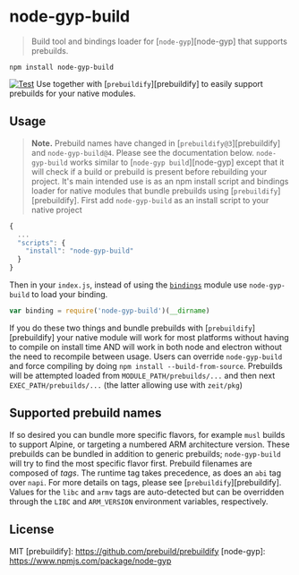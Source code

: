 # node-gyp-build
> Build tool and bindings loader for [`node-gyp`][node-gyp] that supports prebuilds.
```
npm install node-gyp-build
```
[![Test](https://github.com/prebuild/node-gyp-build/actions/workflows/test.yml/badge.svg)](https://github.com/prebuild/node-gyp-build/actions/workflows/test.yml)
Use together with [`prebuildify`][prebuildify] to easily support prebuilds for your native modules.
## Usage
> **Note.** Prebuild names have changed in [`prebuildify@3`][prebuildify] and `node-gyp-build@4`. Please see the documentation below.
`node-gyp-build` works similar to [`node-gyp build`][node-gyp] except that it will check if a build or prebuild is present before rebuilding your project.
It's main intended use is as an npm install script and bindings loader for native modules that bundle prebuilds using [`prebuildify`][prebuildify].
First add `node-gyp-build` as an install script to your native project
``` js
{
  ...
  "scripts": {
    "install": "node-gyp-build"
  }
}
```
Then in your `index.js`, instead of using the [`bindings`](https://www.npmjs.com/package/bindings) module use `node-gyp-build` to load your binding.
``` js
var binding = require('node-gyp-build')(__dirname)
```
If you do these two things and bundle prebuilds with [`prebuildify`][prebuildify] your native module will work for most platforms
without having to compile on install time AND will work in both node and electron without the need to recompile between usage.
Users can override `node-gyp-build` and force compiling by doing `npm install --build-from-source`.
Prebuilds will be attempted loaded from `MODULE_PATH/prebuilds/...` and then next `EXEC_PATH/prebuilds/...` (the latter allowing use with `zeit/pkg`)
## Supported prebuild names
If so desired you can bundle more specific flavors, for example `musl` builds to support Alpine, or targeting a numbered ARM architecture version.
These prebuilds can be bundled in addition to generic prebuilds; `node-gyp-build` will try to find the most specific flavor first. Prebuild filenames are composed of _tags_. The runtime tag takes precedence, as does an `abi` tag over `napi`. For more details on tags, please see [`prebuildify`][prebuildify].
Values for the `libc` and `armv` tags are auto-detected but can be overridden through the `LIBC` and `ARM_VERSION` environment variables, respectively.
## License
MIT
[prebuildify]: https://github.com/prebuild/prebuildify
[node-gyp]: https://www.npmjs.com/package/node-gyp
